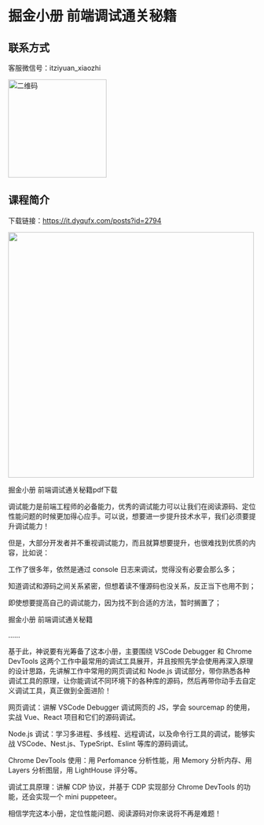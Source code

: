# 掘金小册 前端调试通关秘籍

## 联系方式

客服微信号：itziyuan_xiaozhi

<img src="https://ziyuanyun.oss-cn-guangzhou.aliyuncs.com/common/20240614073449/666b82192834a.jpg" width="200" height="200" alt="二维码">

## 课程简介

下载链接：https://it.dyqufx.com/posts?id=2794

<img src="https://ziyuanyun.oss-cn-guangzhou.aliyuncs.com/yun/20240515184321/664491c934af5.jpg" width="500" alt="">

  掘金小册 前端调试通关秘籍pdf下载

 调试能力是前端工程师的必备能力，优秀的调试能力可以让我们在阅读源码、定位性能问题的时候更加得心应手。可以说，想要进一步提升技术水平，我们必须要提升调试能力！

 但是，大部分开发者并不重视调试能力，而且就算想要提升，也很难找到优质的内容，比如说：

 工作了很多年，依然是通过 console 日志来调试，觉得没有必要会那么多；

 知道调试和源码之间关系紧密，但想着读不懂源码也没关系，反正当下也用不到；

 即使想要提高自己的调试能力，因为找不到合适的方法，暂时搁置了；

 掘金小册 前端调试通关秘籍



 ……

 基于此，神说要有光筹备了这本小册，主要围绕 VSCode Debugger 和 Chrome DevTools 这两个工作中最常用的调试工具展开，并且按照先学会使用再深入原理的设计思路，先讲解工作中常用的网页调试和 Node.js 调试部分，带你熟悉各种调试工具的原理，让你能调试不同环境下的各种库的源码，然后再带你动手去自定义调试工具，真正做到全面进阶！

 网页调试：讲解 VSCode Debugger 调试网页的 JS，学会 sourcemap 的使用，实战 Vue、React 项目和它们的源码调试。

 Node.js 调试：学习多进程、多线程、远程调试，以及命令行工具的调试，能够实战 VSCode、Nest.js、TypeSript、Eslint 等库的源码调试。

 Chrome DevTools 使用：用 Perfomance 分析性能，用 Memory 分析内存、用 Layers 分析图层，用 LightHouse 评分等。

 调试工具原理：讲解 CDP 协议，并基于 CDP 实现部分 Chrome DevTools 的功能，还会实现一个 mini puppeteer。

 相信学完这本小册，定位性能问题、阅读源码对你来说将不再是难题！

  